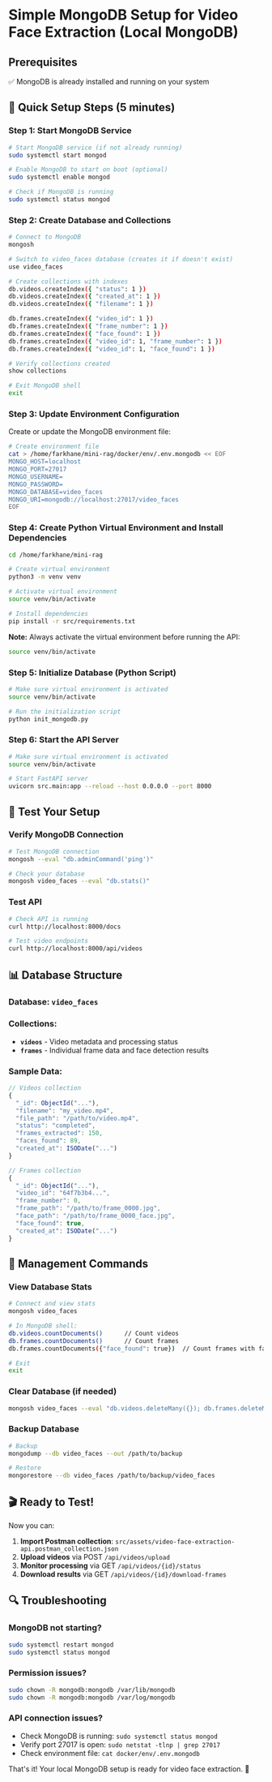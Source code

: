 # Simple MongoDB Setup for Video Face Extraction (Local MongoDB)

## Prerequisites
✅ MongoDB is already installed and running on your system

## 🚀 Quick Setup Steps (5 minutes)

### Step 1: Start MongoDB Service
```bash
# Start MongoDB service (if not already running)
sudo systemctl start mongod

# Enable MongoDB to start on boot (optional)
sudo systemctl enable mongod

# Check if MongoDB is running
sudo systemctl status mongod
```

### Step 2: Create Database and Collections
```bash
# Connect to MongoDB
mongosh

# Switch to video_faces database (creates it if doesn't exist)
use video_faces

# Create collections with indexes
db.videos.createIndex({ "status": 1 })
db.videos.createIndex({ "created_at": 1 })
db.videos.createIndex({ "filename": 1 })

db.frames.createIndex({ "video_id": 1 })
db.frames.createIndex({ "frame_number": 1 })
db.frames.createIndex({ "face_found": 1 })
db.frames.createIndex({ "video_id": 1, "frame_number": 1 })
db.frames.createIndex({ "video_id": 1, "face_found": 1 })

# Verify collections created
show collections

# Exit MongoDB shell
exit
```

### Step 3: Update Environment Configuration
Create or update the MongoDB environment file:

```bash
# Create environment file
cat > /home/farkhane/mini-rag/docker/env/.env.mongodb << EOF
MONGO_HOST=localhost
MONGO_PORT=27017
MONGO_USERNAME=
MONGO_PASSWORD=
MONGO_DATABASE=video_faces
MONGO_URI=mongodb://localhost:27017/video_faces
EOF
```

### Step 4: Create Python Virtual Environment and Install Dependencies
```bash
cd /home/farkhane/mini-rag

# Create virtual environment
python3 -m venv venv

# Activate virtual environment
source venv/bin/activate

# Install dependencies
pip install -r src/requirements.txt
```

**Note:** Always activate the virtual environment before running the API:
```bash
source venv/bin/activate
```

### Step 5: Initialize Database (Python Script)
```bash
# Make sure virtual environment is activated
source venv/bin/activate

# Run the initialization script
python init_mongodb.py
```

### Step 6: Start the API Server
```bash
# Make sure virtual environment is activated
source venv/bin/activate

# Start FastAPI server
uvicorn src.main:app --reload --host 0.0.0.0 --port 8000
```

## 🧪 Test Your Setup

### Verify MongoDB Connection
```bash
# Test MongoDB connection
mongosh --eval "db.adminCommand('ping')"

# Check your database
mongosh video_faces --eval "db.stats()"
```

### Test API
```bash
# Check API is running
curl http://localhost:8000/docs

# Test video endpoints
curl http://localhost:8000/api/videos
```

## 📊 Database Structure

### Database: `video_faces`
### Collections:
- **`videos`** - Video metadata and processing status
- **`frames`** - Individual frame data and face detection results

### Sample Data:
```javascript
// Videos collection
{
  "_id": ObjectId("..."),
  "filename": "my_video.mp4",
  "file_path": "/path/to/video.mp4",
  "status": "completed",
  "frames_extracted": 150,
  "faces_found": 89,
  "created_at": ISODate("...")
}

// Frames collection
{
  "_id": ObjectId("..."),
  "video_id": "64f7b3b4...",
  "frame_number": 0,
  "frame_path": "/path/to/frame_0000.jpg",
  "face_path": "/path/to/frame_0000_face.jpg",
  "face_found": true,
  "created_at": ISODate("...")
}
```

## 🔧 Management Commands

### View Database Stats
```bash
# Connect and view stats
mongosh video_faces

# In MongoDB shell:
db.videos.countDocuments()      // Count videos
db.frames.countDocuments()      // Count frames
db.frames.countDocuments({"face_found": true})  // Count frames with faces

# Exit
exit
```

### Clear Database (if needed)
```bash
mongosh video_faces --eval "db.videos.deleteMany({}); db.frames.deleteMany({})"
```

### Backup Database
```bash
# Backup
mongodump --db video_faces --out /path/to/backup

# Restore
mongorestore --db video_faces /path/to/backup/video_faces
```

## 🎬 Ready to Test!

Now you can:
1. **Import Postman collection**: `src/assets/video-face-extraction-api.postman_collection.json`
2. **Upload videos** via POST `/api/videos/upload`
3. **Monitor processing** via GET `/api/videos/{id}/status`
4. **Download results** via GET `/api/videos/{id}/download-frames`

## 🔍 Troubleshooting

### MongoDB not starting?
```bash
sudo systemctl restart mongod
sudo systemctl status mongod
```

### Permission issues?
```bash
sudo chown -R mongodb:mongodb /var/lib/mongodb
sudo chown -R mongodb:mongodb /var/log/mongodb
```

### API connection issues?
- Check MongoDB is running: `sudo systemctl status mongod`
- Verify port 27017 is open: `sudo netstat -tlnp | grep 27017`
- Check environment file: `cat docker/env/.env.mongodb`

That's it! Your local MongoDB setup is ready for video face extraction. 🚀
